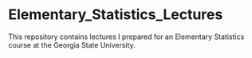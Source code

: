 # Elementary_Statistics_Lectures


This repository contains lectures I prepared for an Elementary Statistics course at the Georgia State University.
